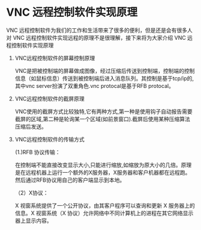 # VNC 远程控制软件实现原理

VNC 远程控制软件为我们的工作和生活带来了很多的便利，但是还是会有很多人对 VNC 远程控制软件实现远程的原理不是很理解，接下来将为大家介绍 VNC 远程控制软件实现原理

1. VNC远程控制软件的屏幕控制原理

    VNC是把被控制端的屏幕做成图像，经过压缩后传送到控制端，控制端的控制信息（如鼠标信息）传送到被控制端后进入消息队列。其控制是基于tcp/ip的,其中vnc server扮演了双重角色.vnc protocal是基于RFB protocal。

2. VNC远程控制软件的截屏原理

    VNC使用的截屏方式比较独特,它有两种方式,第一种是使用钩子自动报告需要截屏的区域,第二种是轮询某一个区域(如前景窗口).截屏后使用某种压缩算法压缩后发送。

3. VNC远程控制软件的传输方式

    (1.)RFB 协议传输：

      在控制端不能直接改变显示大小,只能进行缩放,如缩放为原大小的几倍。原理是在远程机器上运行一个额外的X服务器，X服务器和客户机器都在远程跑。然后通过RFB协议用自己的客户端显示到本地。

    （2）X协议：

      X 视窗系统提供了一个公开协议，由其客户程序可以查询和更新 X 服务器上的信息。X 视窗系统（X 协议）允许网络中不同计算机上的进程在其它网络显示器上显示内容。

